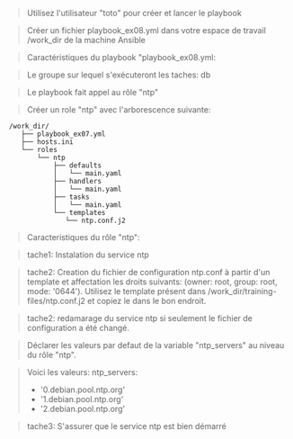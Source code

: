> Utilisez l'utilisateur "toto" pour créer et lancer le playbook

> Créer un fichier playbook_ex08.yml dans votre espace de travail /work_dir de la machine Ansible

> Caractéristiques du playbook "playbook_ex08.yml:

> Le groupe sur lequel s'exécuteront les taches: db

> Le playbook fait appel au rôle "ntp"

> Créer un role "ntp" avec l'arborescence suivante:

```
 /work_dir/
    ├── playbook_ex07.yml
    ├── hosts.ini
    └── roles
        └── ntp 
            ├── defaults
            │   └── main.yaml  
            ├── handlers
            │   └── main.yaml  
            ├── tasks
            │   └── main.yaml  
            └── templates
               └── ntp.conf.j2
```

> Caracteristiques du rôle "ntp":

> tache1: Instalation du service ntp

> tache2: Creation du fichier de configuration ntp.conf à partir d'un template et affectation les droits suivants: (owner: root, group: root, mode: '0644'). Utilisez le template présent dans /work_dir/training-files/ntp.conf.j2 et copiez le dans le bon endroit.

> tache2: redamarage du service ntp si seulement le fichier de configuration a été changé.

> Déclarer les valeurs par defaut de la variable "ntp_servers" au niveau du rôle "ntp". 

> Voici les valeurs:
> ntp_servers:
>  - '0.debian.pool.ntp.org'
>  - '1.debian.pool.ntp.org'
>  - '2.debian.pool.ntp.org'

> tache3: S'assurer que le service ntp est bien démarré



